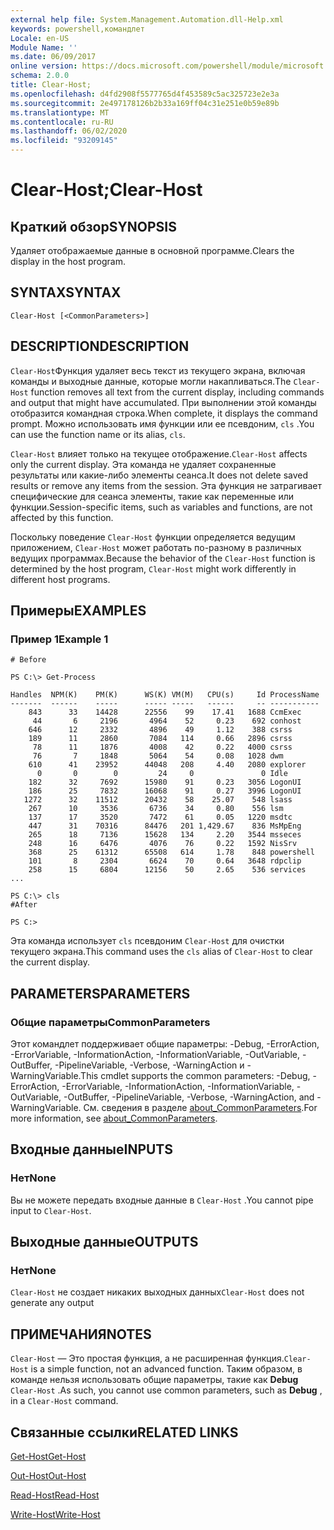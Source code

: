 ```yaml
---
external help file: System.Management.Automation.dll-Help.xml
keywords: powershell,командлет
Locale: en-US
Module Name: ''
ms.date: 06/09/2017
online version: https://docs.microsoft.com/powershell/module/microsoft.powershell.core/clear-host?view=powershell-7&WT.mc_id=ps-gethelp
schema: 2.0.0
title: Clear-Host;
ms.openlocfilehash: d4fd2908f5577765d4f453589c5ac325723e2e3a
ms.sourcegitcommit: 2e497178126b2b33a169ff04c31e251e0b59e89b
ms.translationtype: MT
ms.contentlocale: ru-RU
ms.lasthandoff: 06/02/2020
ms.locfileid: "93209145"
---
```

# <span data-ttu-id="b4aa6-103">Clear-Host;</span><span class="sxs-lookup"><span data-stu-id="b4aa6-103">Clear-Host</span></span>

## <span data-ttu-id="b4aa6-104">Краткий обзор</span><span class="sxs-lookup"><span data-stu-id="b4aa6-104">SYNOPSIS</span></span>

<span data-ttu-id="b4aa6-105">Удаляет отображаемые данные в основной программе.</span><span class="sxs-lookup"><span data-stu-id="b4aa6-105">Clears the display in the host program.</span></span>

## <span data-ttu-id="b4aa6-106">SYNTAX</span><span class="sxs-lookup"><span data-stu-id="b4aa6-106">SYNTAX</span></span>

```
Clear-Host [<CommonParameters>]
```

## <span data-ttu-id="b4aa6-107">DESCRIPTION</span><span class="sxs-lookup"><span data-stu-id="b4aa6-107">DESCRIPTION</span></span>

<span data-ttu-id="b4aa6-108">`Clear-Host`Функция удаляет весь текст из текущего экрана, включая команды и выходные данные, которые могли накапливаться.</span><span class="sxs-lookup"><span data-stu-id="b4aa6-108">The `Clear-Host` function removes all text from the current display, including commands and output that might have accumulated.</span></span> <span data-ttu-id="b4aa6-109">При выполнении этой команды отобразится командная строка.</span><span class="sxs-lookup"><span data-stu-id="b4aa6-109">When complete, it displays the command prompt.</span></span> <span data-ttu-id="b4aa6-110">Можно использовать имя функции или ее псевдоним, `cls` .</span><span class="sxs-lookup"><span data-stu-id="b4aa6-110">You can use the function name or its alias, `cls`.</span></span>

<span data-ttu-id="b4aa6-111">`Clear-Host` влияет только на текущее отображение.</span><span class="sxs-lookup"><span data-stu-id="b4aa6-111">`Clear-Host` affects only the current display.</span></span> <span data-ttu-id="b4aa6-112">Эта команда не удаляет сохраненные результаты или какие-либо элементы сеанса.</span><span class="sxs-lookup"><span data-stu-id="b4aa6-112">It does not delete saved results or remove any items from the session.</span></span> <span data-ttu-id="b4aa6-113">Эта функция не затрагивает специфические для сеанса элементы, такие как переменные или функции.</span><span class="sxs-lookup"><span data-stu-id="b4aa6-113">Session-specific items, such as variables and functions, are not affected by this function.</span></span>

<span data-ttu-id="b4aa6-114">Поскольку поведение `Clear-Host` функции определяется ведущим приложением, `Clear-Host` может работать по-разному в различных ведущих программах.</span><span class="sxs-lookup"><span data-stu-id="b4aa6-114">Because the behavior of the `Clear-Host` function is determined by the host program, `Clear-Host` might work differently in different host programs.</span></span>

## <span data-ttu-id="b4aa6-115">Примеры</span><span class="sxs-lookup"><span data-stu-id="b4aa6-115">EXAMPLES</span></span>

### <span data-ttu-id="b4aa6-116">Пример 1</span><span class="sxs-lookup"><span data-stu-id="b4aa6-116">Example 1</span></span>

```
# Before

PS C:\> Get-Process

Handles  NPM(K)    PM(K)      WS(K) VM(M)   CPU(s)     Id ProcessName
-------  ------    -----      ----- -----   ------     -- -----------
    843      33    14428      22556    99    17.41   1688 CcmExec
     44       6     2196       4964    52     0.23    692 conhost
    646      12     2332       4896    49     1.12    388 csrss
    189      11     2860       7084   114     0.66   2896 csrss
     78      11     1876       4008    42     0.22   4000 csrss
     76       7     1848       5064    54     0.08   1028 dwm
    610      41    23952      44048   208     4.40   2080 explorer
      0       0        0         24     0               0 Idle
    182      32     7692      15980    91     0.23   3056 LogonUI
    186      25     7832      16068    91     0.27   3996 LogonUI
   1272      32    11512      20432    58    25.07    548 lsass
    267      10     3536       6736    34     0.80    556 lsm
    137      17     3520       7472    61     0.05   1220 msdtc
    447      31    70316      84476   201 1,429.67    836 MsMpEng
    265      18     7136      15628   134     2.20   3544 msseces
    248      16     6476       4076    76     0.22   1592 NisSrv
    368      25    61312      65508   614     1.78    848 powershell
    101       8     2304       6624    70     0.64   3648 rdpclip
    258      15     6804      12156    50     2.65    536 services
...

PS C:\> cls
#After

PS C:>
```

<span data-ttu-id="b4aa6-117">Эта команда использует `cls` псевдоним `Clear-Host` для очистки текущего экрана.</span><span class="sxs-lookup"><span data-stu-id="b4aa6-117">This command uses the `cls` alias of `Clear-Host` to clear the current display.</span></span>

## <span data-ttu-id="b4aa6-118">PARAMETERS</span><span class="sxs-lookup"><span data-stu-id="b4aa6-118">PARAMETERS</span></span>

### <span data-ttu-id="b4aa6-119">Общие параметры</span><span class="sxs-lookup"><span data-stu-id="b4aa6-119">CommonParameters</span></span>
<span data-ttu-id="b4aa6-120">Этот командлет поддерживает общие параметры: -Debug, -ErrorAction, -ErrorVariable, -InformationAction, -InformationVariable, -OutVariable, -OutBuffer, -PipelineVariable, -Verbose, -WarningAction и -WarningVariable.</span><span class="sxs-lookup"><span data-stu-id="b4aa6-120">This cmdlet supports the common parameters: -Debug, -ErrorAction, -ErrorVariable, -InformationAction, -InformationVariable, -OutVariable, -OutBuffer, -PipelineVariable, -Verbose, -WarningAction, and -WarningVariable.</span></span> <span data-ttu-id="b4aa6-121">См. сведения в разделе [about_CommonParameters](https://go.microsoft.com/fwlink/?LinkID=113216).</span><span class="sxs-lookup"><span data-stu-id="b4aa6-121">For more information, see [about_CommonParameters](https://go.microsoft.com/fwlink/?LinkID=113216).</span></span>

## <span data-ttu-id="b4aa6-122">Входные данные</span><span class="sxs-lookup"><span data-stu-id="b4aa6-122">INPUTS</span></span>

### <span data-ttu-id="b4aa6-123">Нет</span><span class="sxs-lookup"><span data-stu-id="b4aa6-123">None</span></span>

<span data-ttu-id="b4aa6-124">Вы не можете передать входные данные в `Clear-Host` .</span><span class="sxs-lookup"><span data-stu-id="b4aa6-124">You cannot pipe input to `Clear-Host`.</span></span>

## <span data-ttu-id="b4aa6-125">Выходные данные</span><span class="sxs-lookup"><span data-stu-id="b4aa6-125">OUTPUTS</span></span>

### <span data-ttu-id="b4aa6-126">Нет</span><span class="sxs-lookup"><span data-stu-id="b4aa6-126">None</span></span>

<span data-ttu-id="b4aa6-127">`Clear-Host` не создает никаких выходных данных</span><span class="sxs-lookup"><span data-stu-id="b4aa6-127">`Clear-Host` does not generate any output</span></span>

## <span data-ttu-id="b4aa6-128">ПРИМЕЧАНИЯ</span><span class="sxs-lookup"><span data-stu-id="b4aa6-128">NOTES</span></span>

<span data-ttu-id="b4aa6-129">`Clear-Host` — Это простая функция, а не расширенная функция.</span><span class="sxs-lookup"><span data-stu-id="b4aa6-129">`Clear-Host` is a simple function, not an advanced function.</span></span> <span data-ttu-id="b4aa6-130">Таким образом, в команде нельзя использовать общие параметры, такие как **Debug** `Clear-Host` .</span><span class="sxs-lookup"><span data-stu-id="b4aa6-130">As such, you cannot use common parameters, such as **Debug** , in a `Clear-Host` command.</span></span>

## <span data-ttu-id="b4aa6-131">Связанные ссылки</span><span class="sxs-lookup"><span data-stu-id="b4aa6-131">RELATED LINKS</span></span>

[<span data-ttu-id="b4aa6-132">Get-Host</span><span class="sxs-lookup"><span data-stu-id="b4aa6-132">Get-Host</span></span>](../Microsoft.PowerShell.Utility/Get-Host.md)

[<span data-ttu-id="b4aa6-133">Out-Host</span><span class="sxs-lookup"><span data-stu-id="b4aa6-133">Out-Host</span></span>](Out-Host.md)

[<span data-ttu-id="b4aa6-134">Read-Host</span><span class="sxs-lookup"><span data-stu-id="b4aa6-134">Read-Host</span></span>](../Microsoft.PowerShell.Utility/Read-Host.md)

[<span data-ttu-id="b4aa6-135">Write-Host</span><span class="sxs-lookup"><span data-stu-id="b4aa6-135">Write-Host</span></span>](../Microsoft.PowerShell.Utility/Write-Host.md)
